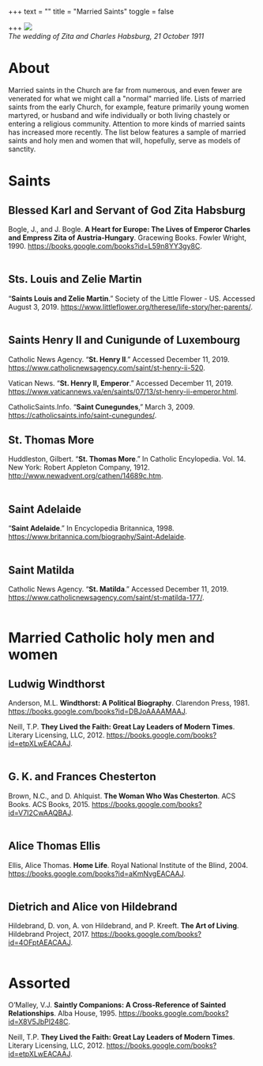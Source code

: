 +++
text = ""
title = "Married Saints"
toggle = false

+++
![](https://upload.wikimedia.org/wikipedia/commons/c/ca/Zitawed.jpg)  
_The wedding of Zita and Charles Habsburg, 21 October 1911_

# About

Married saints in the Church are far from numerous, and even fewer are venerated for what we might call a "normal" married life. Lists of married saints from the early Church, for example, feature primarily young women martyred, or husband and wife individually or both living chastely or entering a religious community. Attention to more kinds of married saints has increased more recently. The list below features a sample of married saints and holy men and women that will, hopefully, serve as models of sanctity.

# Saints

## Blessed Karl and Servant of God Zita Habsburg

Bogle, J., and J. Bogle. **A Heart for Europe: The Lives of Emperor Charles and Empress Zita of Austria-Hungary**. Gracewing Books. Fowler Wright, 1990. https://books.google.com/books?id=L59n8YY3gy8C.
<br>
<br>

## Sts. Louis and Zelie Martin

“**Saints Louis and Zelie Martin**.” Society of the Little Flower - US. Accessed August 3, 2019. https://www.littleflower.org/therese/life-story/her-parents/.
<br>
<br>

## Saints Henry II and Cunigunde of Luxembourg

Catholic News Agency. “**St. Henry II**.” Accessed December 11, 2019. https://www.catholicnewsagency.com/saint/st-henry-ii-520.

Vatican News. “**St. Henry II, Emperor**.” Accessed December 11, 2019. https://www.vaticannews.va/en/saints/07/13/st-henry-ii-emperor.html.

CatholicSaints.Info. “**Saint Cunegundes**,” March 3, 2009. https://catholicsaints.info/saint-cunegundes/.


## St. Thomas More

Huddleston, Gilbert. “**St. Thomas More**.” In Catholic Encylopedia. Vol. 14. New York: Robert Appleton Company, 1912. http://www.newadvent.org/cathen/14689c.htm.
<br>
<br>

## Saint Adelaide 

“**Saint Adelaide**.” In Encyclopedia Britannica, 1998. https://www.britannica.com/biography/Saint-Adelaide.
<br>
<br>

## Saint Matilda 

Catholic News Agency. “**St. Matilda**.” Accessed December 11, 2019. https://www.catholicnewsagency.com/saint/st-matilda-177/.
<br>
<br>

# Married Catholic holy men and women

## Ludwig Windthorst

Anderson, M.L. **Windthorst: A Political Biography**. Clarendon Press, 1981. https://books.google.com/books?id=DBJoAAAAMAAJ.

Neill, T.P. **They Lived the Faith: Great Lay Leaders of Modern Times**. Literary Licensing, LLC, 2012. https://books.google.com/books?id=etpXLwEACAAJ.
<br>
<br>
## G. K. and Frances Chesterton

Brown, N.C., and D. Ahlquist. **The Woman Who Was Chesterton**. ACS Books. ACS Books, 2015. https://books.google.com/books?id=V7I2CwAAQBAJ.
<br>
<br>
## Alice Thomas Ellis

Ellis, Alice Thomas. **Home Life**. Royal National Institute of the Blind, 2004. https://books.google.com/books?id=aKmNvgEACAAJ.
<br>
<br>
## Dietrich and Alice von Hildebrand

Hildebrand, D. von, A. von Hildebrand, and P. Kreeft. **The Art of Living**. Hildebrand Project, 2017. https://books.google.com/books?id=4OFptAEACAAJ.
<br>
<br>
# Assorted 

O’Malley, V.J. **Saintly Companions: A Cross-Reference of Sainted Relationships**. Alba House, 1995. https://books.google.com/books?id=X8V5JbPl248C.

Neill, T.P. **They Lived the Faith: Great Lay Leaders of Modern Times**. Literary Licensing, LLC, 2012. https://books.google.com/books?id=etpXLwEACAAJ.


